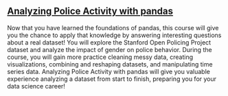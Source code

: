 ## [Analyzing Police Activity with pandas](https://learn.datacamp.com/courses/analyzing-police-activity-with-pandas)

Now that you have learned the foundations of pandas, this course will give you the chance to apply that knowledge by answering interesting questions about a real dataset! You will explore the Stanford Open Policing Project dataset and analyze the impact of gender on police behavior. During the course, you will gain more practice cleaning messy data, creating visualizations, combining and reshaping datasets, and manipulating time series data. Analyzing Police Activity with pandas will give you valuable experience analyzing a dataset from start to finish, preparing you for your data science career!